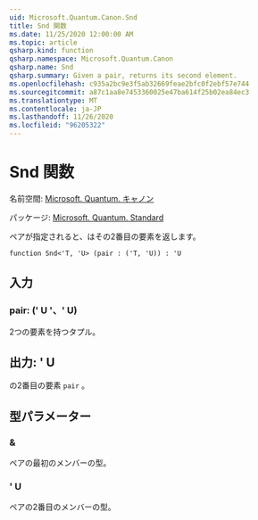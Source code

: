 ```yaml
---
uid: Microsoft.Quantum.Canon.Snd
title: Snd 関数
ms.date: 11/25/2020 12:00:00 AM
ms.topic: article
qsharp.kind: function
qsharp.namespace: Microsoft.Quantum.Canon
qsharp.name: Snd
qsharp.summary: Given a pair, returns its second element.
ms.openlocfilehash: c935a2bc9e3f5ab32669feae2bfc0f2ebf57e744
ms.sourcegitcommit: a87c1aa8e7453360025e47ba614f25b02ea84ec3
ms.translationtype: MT
ms.contentlocale: ja-JP
ms.lasthandoff: 11/26/2020
ms.locfileid: "96205322"
---
```

# <a name="snd-function"></a>Snd 関数

名前空間: [Microsoft. Quantum. キャノン](xref:Microsoft.Quantum.Canon)

パッケージ: [Microsoft. Quantum. Standard](https://nuget.org/packages/Microsoft.Quantum.Standard)


ペアが指定されると、はその2番目の要素を返します。

```qsharp
function Snd<'T, 'U> (pair : ('T, 'U)) : 'U
```


## <a name="input"></a>入力

### <a name="pair--tu"></a>pair: (' U '、' U)

2つの要素を持つタプル。



## <a name="output--u"></a>出力: ' U

の2番目の要素 `pair` 。

## <a name="type-parameters"></a>型パラメーター

### <a name="t"></a>&

ペアの最初のメンバーの型。
### <a name="u"></a>' U

ペアの2番目のメンバーの型。